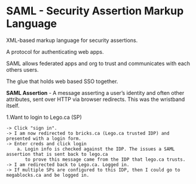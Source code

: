 # SAML - Security Assertion Markup Language

 XML-based markup language for security assertions.

A protocol for authenticating web apps. 

SAML allows federated apps and org to trust and communicates with each others users.

The glue that holds web based SSO together.

**SAML Assertion** - A message asserting a user’s identity and often other attributes, 
  sent over HTTP via browser redirects. This was the wristband itself.


1.Want to login to Lego.ca (SP)
     
    -> Click "sign in".
    -> I am now redirected to bricks.ca (Lego.ca trusted IDP) and presented with a login form.
    -> Enter creds and click login 
        a. Login info is checked against the IDP. The issues a SAML assertion that is sent back to lego.ca 
           to prove this message came from the IDP that lego.ca trusts.
    -> I am redirected back to Lego.ca. Logged in.
    -> If multiple SPs are configured to this IDP, then I could go to megablocks.ca and be logged in.
    
